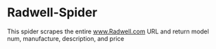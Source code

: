 # Radwell-Spider
This spider scrapes the entire www.Radwell.com URL and return model num, manufacture, description, and price
